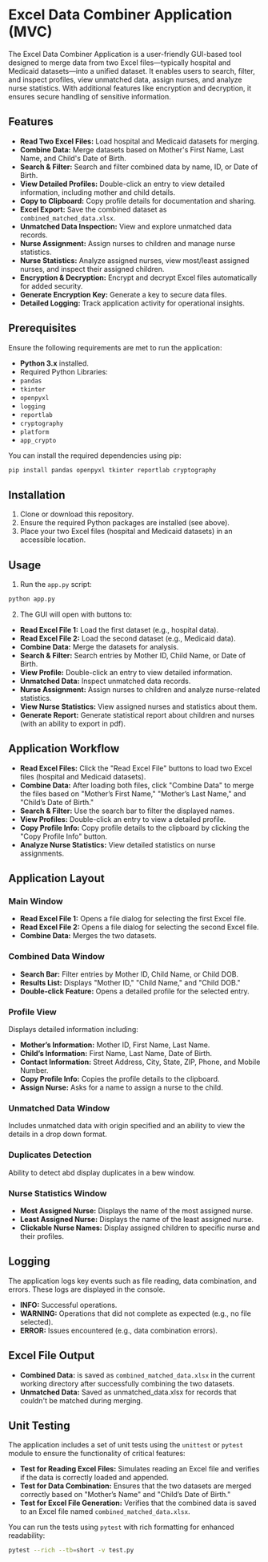 # Excel Data Combiner Application (MVC)

The Excel Data Combiner Application is a user-friendly GUI-based tool designed to merge data from two Excel files—typically hospital and Medicaid datasets—into a unified dataset. It enables users to search, filter, and inspect profiles, view unmatched data, assign nurses, and analyze nurse statistics. With additional features like encryption and decryption, it ensures secure handling of sensitive information.

## Features
- **Read Two Excel Files:** Load hospital and Medicaid datasets for merging.
-  **Combine Data:** Merge datasets based on Mother's First Name, Last Name, and Child's Date of Birth.
-  **Search & Filter:** Search and filter combined data by name, ID, or Date of Birth.
-  **View Detailed Profiles:** Double-click an entry to view detailed information, including mother and child details.
-  **Copy to Clipboard:** Copy profile details for documentation and sharing.
-  **Excel Export:** Save the combined dataset as `combined_matched_data.xlsx`.
-  **Unmatched Data Inspection:** View and explore unmatched data records.
-  **Nurse Assignment:** Assign nurses to children and manage nurse statistics.
-  **Nurse Statistics:** Analyze assigned nurses, view most/least assigned nurses, and inspect their assigned children.
-  **Encryption & Decryption:** Encrypt and decrypt Excel files automatically for added security.
-  **Generate Encryption Key:** Generate a key to secure data files.
-  **Detailed Logging:** Track application activity for operational insights.

## Prerequisites

Ensure the following requirements are met to run the application:

- **Python 3.x** installed.
- Required Python Libraries:
-  `pandas`
-  `tkinter`
-  `openpyxl`
-  `logging`
-  `reportlab`
-  `cryptography`
-  `platform`
-  `app_crypto`

You can install the required dependencies using pip:
``` bash
pip install pandas openpyxl tkinter reportlab cryptography
```

## Installation

1. Clone or download this repository.
2. Ensure the required Python packages are installed (see above).
3. Place your two Excel files (hospital and Medicaid datasets) in an accessible location.

## Usage

1. Run the `app.py` script:

``` bash
python app.py
```

2. The GUI will open with buttons to:
-  **Read Excel File 1:** Load the first dataset (e.g., hospital data).
-  **Read Excel File 2:** Load the second dataset (e.g., Medicaid data).
-  **Combine Data:** Merge the datasets for analysis.
-  **Search & Filter:** Search entries by Mother ID, Child Name, or Date of Birth.
-  **View Profile:** Double-click an entry to view detailed information.
-  **Unmatched Data:** Inspect unmatched data records.
-  **Nurse Assignment:** Assign nurses to children and analyze nurse-related statistics.
-  **View Nurse Statistics:** View assigned nurses and statistics about them.
-  **Generate Report:** Generate statistical report about children and nurses (with an ability to export in pdf).

## Application Workflow

- **Read Excel Files:** Click the "Read Excel File" buttons to load two Excel files (hospital and Medicaid datasets).
- **Combine Data:** After loading both files, click "Combine Data" to merge the files based on "Mother’s First Name," "Mother’s Last Name," and "Child’s Date of Birth."
- **Search & Filter:** Use the search bar to filter the displayed names.
- **View Profiles:** Double-click an entry to view a detailed profile.
- **Copy Profile Info:** Copy profile details to the clipboard by clicking the "Copy Profile Info" button.
- **Analyze Nurse Statistics:** View detailed statistics on nurse assignments.

## Application Layout  

### Main Window

- **Read Excel File 1:** Opens a file dialog for selecting the first Excel file.
- **Read Excel File 2:** Opens a file dialog for selecting the second Excel file.
- **Combine Data:** Merges the two datasets.

### Combined Data Window

- **Search Bar:** Filter entries by Mother ID, Child Name, or Child DOB.
- **Results List:** Displays "Mother ID," "Child Name," and "Child DOB."
- **Double-click Feature:** Opens a detailed profile for the selected entry.

### Profile View

Displays detailed information including:

- **Mother’s Information:** Mother ID, First Name, Last Name.
- **Child’s Information:** First Name, Last Name, Date of Birth.
- **Contact Information:** Street Address, City, State, ZIP, Phone, and Mobile Number.
- **Copy Profile Info:** Copies the profile details to the clipboard.
- **Assign Nurse:** Asks for a name to assign a nurse to the child.

### Unmatched Data Window
Includes unmatched data with origin specified and an ability to view the details in a drop down format. 

### Duplicates Detection
Ability to detect abd display duplicates in a bew window.

### Nurse Statistics Window
- **Most Assigned Nurse:** Displays the name of the most assigned nurse.
- **Least Assigned Nurse:** Displays the name of the least assigned nurse.
- **Clickable Nurse Names:** Display assigned children to specific nurse and their profiles.

## Logging
The application logs key events such as file reading, data combination, and errors. These logs are displayed in the console.

- **INFO:** Successful operations.
- **WARNING:** Operations that did not complete as expected (e.g., no file selected).
- **ERROR:** Issues encountered (e.g., data combination errors).

## Excel File Output
- **Combined Data:** is saved as `combined_matched_data.xlsx` in the current working directory after successfully combining the two datasets.
- **Unmatched Data:** Saved as unmatched_data.xlsx for records that couldn't be matched during merging.

## Unit Testing
The application includes a set of unit tests using the `unittest` or `pytest` module to ensure the functionality of critical features:

- **Test for Reading Excel Files:** Simulates reading an Excel file and verifies if the data is correctly loaded and appended.
- **Test for Data Combination:** Ensures that the two datasets are merged correctly based on "Mother’s Name" and "Child’s Date of Birth."
- **Test for Excel File Generation:** Verifies that the combined data is saved to an Excel file named `combined_matched_data.xlsx`.  

You can run the tests using `pytest` with rich formatting for enhanced readability:

``` bash
pytest --rich --tb=short -v test.py
```
